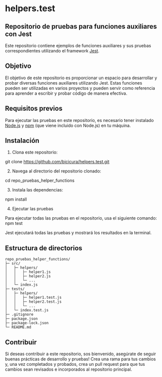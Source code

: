 # helpers.test

## Repositorio de pruebas para funciones auxiliares con Jest

Este repositorio contiene ejemplos de funciones auxiliares y sus pruebas correspondientes utilizando el framework [Jest](https://jestjs.io/).

## Objetivo

El objetivo de este repositorio es proporcionar un espacio para desarrollar y probar diversas funciones auxiliares utilizando Jest. Estas funciones pueden ser utilizadas en varios proyectos y pueden servir como referencia para aprender a escribir y probar código de manera efectiva.

## Requisitos previos

Para ejecutar las pruebas en este repositorio, es necesario tener instalado [Node.js](https://nodejs.org/) y [npm](https://www.npmjs.com/) (que viene incluido con Node.js) en tu máquina.

## Instalación

1. Clona este repositorio:

git clone https://github.com/bicicura/helpers.test.git


2. Navega al directorio del repositorio clonado:

cd repo_pruebas_helper_functions


3. Instala las dependencias:

npm install


4. Ejecutar las pruebas

Para ejecutar todas las pruebas en el repositorio, usa el siguiente comando:
npm test

Jest ejecutará todas las pruebas y mostrará los resultados en la terminal.


## Estructura de directorios

```plaintext
repo_pruebas_helper_functions/
├─ src/
│   ├─ helpers/
│   │   ├─ helper1.js
│   │   ├─ helper2.js
│   │   └─ ...
│   └─ index.js
├─ tests/
│   ├─ helpers/
│   │   ├─ helper1.test.js
│   │   ├─ helper2.test.js
│   │   └─ ...
│   └─ index.test.js
├─ .gitignore
├─ package.json
├─ package-lock.json
└─ README.md
```


## Contribuir

Si deseas contribuir a este repositorio, sos bienvenido, asegúrate de seguir buenas prácticas de desarrollo y pruebas! Crea una rama para tus cambios y, una vez completados y probados, crea un pull request para que tus cambios sean revisados e incorporados al repositorio principal.